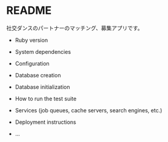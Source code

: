 # README

社交ダンスのパートナーのマッチング、募集アプリです。

* Ruby version

* System dependencies

* Configuration

* Database creation

* Database initialization

* How to run the test suite

* Services (job queues, cache servers, search engines, etc.)

* Deployment instructions

* ...
